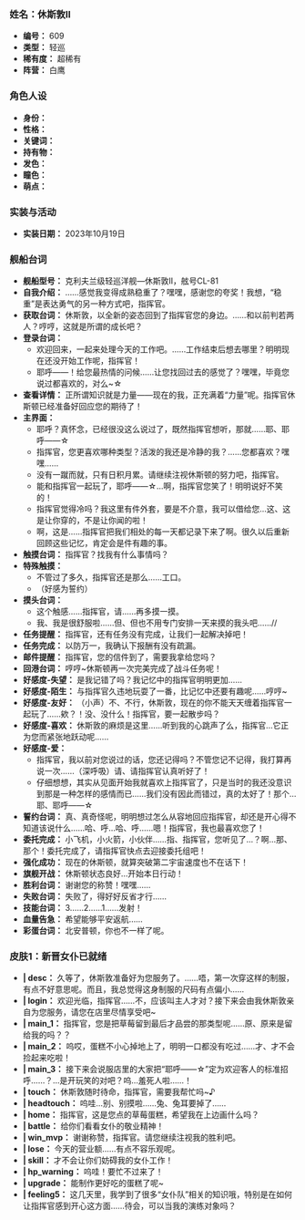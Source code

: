 ### 姓名：休斯敦II
* **编号：** 609
* **类型：** 轻巡
* **稀有度：** 超稀有
* **阵营：** 白鹰


### 角色人设
* **身份：** 
* **性格：** 
* **关键词：** 
* **持有物：** 
* **发色：** 
* **瞳色：** 
* **萌点：** 


### 实装与活动
* **实装日期：** 2023年10月19日


### 舰船台词
* **舰船型号：** 克利夫兰级轻巡洋舰—休斯敦II，舷号CL-81
* **自我介绍：** ……感觉我变得成熟稳重了？嘿嘿，感谢您的夸奖！我想，“稳重”是表达勇气的另一种方式吧，指挥官。
* **获取台词：** 休斯敦，以全新的姿态回到了指挥官您的身边。……和以前判若两人？哼哼，这就是所谓的成长吧？
* **登录台词：**
  * 欢迎回来，一起来处理今天的工作吧。……工作结束后想去哪里？明明现在还没开始工作呢，指挥官！
  * 耶呼——！给您最热情的问候……让您找回过去的感觉了？嘿嘿，毕竟您说过都喜欢的，对么~☆
* **查看详情：** 正所谓知识就是力量——现在的我，正充满着“力量”呢。指挥官休斯顿已经准备好回应您的期待了！
* **主界面：**
  * 耶呼？真怀念，已经很没这么说过了，既然指挥官想听，那就……耶、耶呼——☆
  * 指挥官，您更喜欢哪种类型？活泼的我还是冷静的我？……您都喜欢？嘿嘿……
  * 没有一蹴而就，只有日积月累。请继续注视休斯顿的努力吧，指挥官。
  * 能和指挥官一起玩了，耶呼——☆…啊，指挥官您笑了！明明说好不笑的！
  * 指挥官觉得冷吗？我这里有件外套，要是不介意，我可以借给您…这、这是让你穿的，不是让你闻的啦！
  * 啊，这是……指挥官把我们相处的每一天都记录下来了啊。很久以后重新回顾这些记忆，肯定会是件有趣的事。
* **触摸台词：** 指挥官？找我有什么事情吗？
* **特殊触摸：**
  * 不管过了多久，指挥官还是那么……工口。
  * （好感为誓约）
* **摸头台词：**
  * 这个触感……指挥官，请……再多摸一摸。
  * 我、我是很舒服啦……但、但也不用专门安排一天来摸的我头吧……//
* **任务提醒：** 指挥官，还有任务没有完成，让我们一起解决掉吧！
* **任务完成：** 以防万一，我确认下报酬有没有疏漏。
* **邮件提醒：** 指挥官，您的信件到了，需要我拿给您吗？
* **回港台词：** 哼哼~休斯顿再一次完美完成了战斗任务呢！
* **好感度-失望：** 是我记错了吗？我记忆中的指挥官明明更加……
* **好感度-陌生：** 与指挥官久违地玩耍了一番，比记忆中还要有趣呢……哼哼~
* **好感度-友好：** （小声）不、不行，休斯敦，现在的你不能天天缠着指挥官一起玩了……欸？！没、没什么！指挥官，要一起散步吗？
* **好感度-喜欢：** 休斯敦的麻烦是这里……听到我的心跳声了么，指挥官…它正为您而紧张地跃动呢……
* **好感度-爱：**
  * 指挥官，我以前对您说过的话，您还记得吗？不管您记不记得，我打算再说一次……（深呼吸）请、请指挥官认真听好了！
  * 仔细想想，其实从见面开始我就喜欢上指挥官了，只是当时的我还没意识到那是一种怎样的感情而已……我们没有因此而错过，真的太好了！那个…耶、耶呼——☆
* **誓约台词：** 真、真奇怪呢，明明想过怎么从容地回应指挥官，却还是开心得不知道该说什么……哈、呼…哈、呼……嗯！指挥官，我也最喜欢您了！
* **委托完成：** 小飞机，小火箭，小伙伴……指、指挥官，您听见了…？啊…那、那个！委托完成了，请指挥官快点去迎接委托组吧！
* **强化成功：** 现在的休斯顿，就算突破第二宇宙速度也不在话下！
* **旗舰开战：** 休斯顿状态良好…开始本日行动！
* **胜利台词：** 谢谢您的称赞！嘿嘿……
* **失败台词：** 失败了，得好好反省才行……
* **技能台词：** 3……2……1……发射！
* **血量告急：** 希望能够平安返航……
* **彩蛋台词：** 北安普顿，你也不一样了呢。


### 皮肤1：新晋女仆已就绪
* **| desc：** 久等了，休斯敦准备好为您服务了。……唔，第一次穿这样的制服，有点不好意思呢。而且，我总觉得这身制服的尺码有点偏小……
* **| login：** 欢迎光临，指挥官……不，应该叫主人才对？接下来会由我休斯敦亲自为您服务，请您在店里尽情享受吧~
* **| main_1：** 指挥官，您是把草莓留到最后才品尝的那类型呢……原、原来是留给我的吗？？
* **| main_2：** 呜哎，蛋糕不小心掉地上了，明明一口都没有吃过……才、才不会捡起来吃啦！
* **| main_3：** 接下来会说服店里的大家把“耶呼——☆”定为欢迎客人的标准招呼……？…是开玩笑的对吧？呜…羞死人啦……！
* **| touch：** 休斯敦随时待命，指挥官，需要我帮忙吗~♪
* **| headtouch：** 呜哇…别、别摸啦……兔、兔耳要掉了……
* **| home：** 指挥官，这是您点的草莓蛋糕，希望我在上边画什么吗？
* **| battle：** 给你们看看女仆的敬业精神！
* **| win_mvp：** 谢谢称赞，指挥官。请您继续注视我的胜利吧。
* **| lose：** 今天的营业额……有点不容乐观呢。
* **| skill：** 才不会让你们妨碍我的女仆工作！
* **| hp_warning：** 呜哇！要忙不过来了！
* **| upgrade：** 能制作更好吃的蛋糕了呢~
* **| feeling5：** 这几天里，我学到了很多“女仆队”相关的知识哦，特别是在如何让指挥官感到开心这方面……待会，可以当我的演练对象吗？
